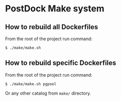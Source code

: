 # PostDock Make system

## How to rebuild all Dockerfiles

From the root of the project run command:

```
$ ./make/make.sh
```

## How to rebuild specific Dockerfiles

From the root of the project run command:

```
$ ./make/make.sh pgpool
```

Or any other catalog from `make/` directory.
